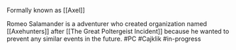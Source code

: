 Formally known as [[Axel]]

Romeo Salamander is a adventurer who created organization named [[Axehunters]] after [[The Great Poltergeist Incident]] because he wanted to prevent any similar events in the future.
#PC #Cajklik #in-progress 